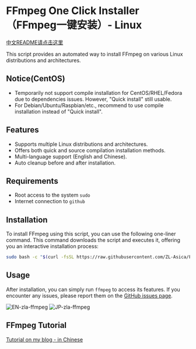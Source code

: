 # FFmpeg One Click Installer （FFmpeg一键安装）- Linux

[中文README请点击这里](https://github.com/ZL-Asica/FFmpeg-One-Click-Installer/blob/main/README_CN.md)

This script provides an automated way to install FFmpeg on various Linux distributions and architectures.

## Notice(CentOS)

- Temporarily not support compile installation for CentOS/RHEL/Fedora due to dependencies issues. However, "Quick install" still usable.
- For Debian/Ubuntu/Raspbian/etc., recommend to use compile installation instead of "Quick install".

## Features

- Supports multiple Linux distributions and architectures.
- Offers both quick and source compilation installation methods.
- Multi-language support (English and Chinese).
- Auto cleanup before and after installation.

## Requirements

- Root access to the system `sudo`
- Internet connection to `github`

## Installation

To install FFmpeg using this script, you can use the following one-liner command. This command downloads the script and executes it, offering you an interactive installation process:

```bash
sudo bash -c "$(curl -fsSL https://raw.githubusercontent.com/ZL-Asica/FFmpeg-One-Click-Installer/main/zla-install-ffmpeg.sh)"
```

## Usage

After installation, you can simply run `ffmpeg` to access its features. If you encounter any issues, please report them on the [GitHub issues page](https://github.com/ZL-Asica/FFmpeg-One-Click-Installer/issues).

![EN-zla-ffmpeg](https://s2.loli.net/2024/02/14/Jn3Vo5DHFi4UaTe.png)
![JP-zla-ffmpeg](https://s2.loli.net/2024/02/14/jaUxPhmT4trIkB2.png)

## FFmpeg Tutorial

[Tutorial on my blog - in Chinese](https://www.zla.pub/ffmpeg)
